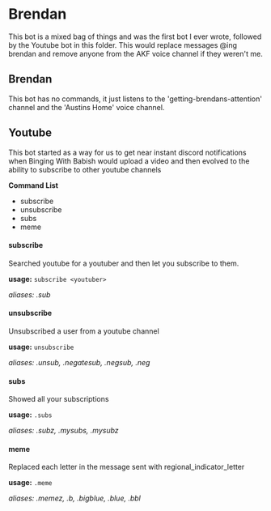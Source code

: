 # Brendan
 This bot is a mixed bag of things and was the first bot I ever wrote, followed by the Youtube bot in this folder. This would replace messages @ing brendan and remove anyone from the AKF voice channel if they weren't me.

## Brendan
 This bot has no commands, it just listens to the 'getting-brendans-attention' channel and the 'Austins Home' voice channel.

## Youtube
 This bot started as a way for us to get near instant discord notifications when Binging With Babish would upload a video and then evolved to the ability to subscribe to other youtube channels

 **Command List**
 * subscribe
 * unsubscribe
 * subs
 * meme

#### subscribe
 Searched youtube for a youtuber and then let you subscribe to them.

 **usage:** `subscribe <youtuber>`

 _aliases: .sub_

#### unsubscribe
 Unsubscribed a user from a youtube channel

 **usage:** `unsubscribe`

 _aliases: .unsub, .negatesub, .negsub, .neg_

#### subs
 Showed all your subscriptions

 **usage:** `.subs`

 _aliases: .subz, .mysubs, .mysubz_

#### meme
 Replaced each letter in the message sent with regional_indicator_letter

 **usage:** `.meme`

 _aliases: .memez, .b, .bigblue, .blue, .bbl_